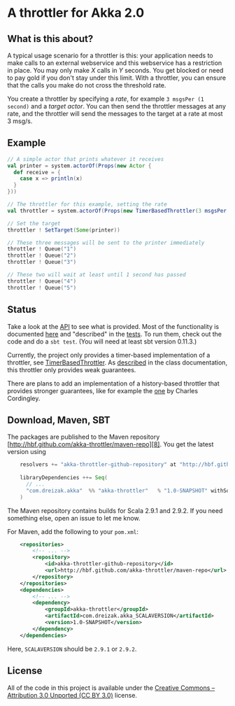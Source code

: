 A throttler for Akka 2.0
========================

What is this about?
--------------------

A typical usage scenario for a throttler is this: your application needs to make calls to an external webservice and this webservice has a restriction in place. You may only make _X_ calls in _Y_ seconds. You get blocked or need to pay gold if you don't stay under this limit. With a throttler, you can ensure that the calls you make do not cross the threshold rate.

You create a throttler by specifying a _rate_, for example `3 msgsPer (1 second)` and a _target actor_. You can then send the throttler messages at any rate, and the throttler will send the messages to the target at a rate at most 3 msg/s.

Example
-------

```scala
// A simple actor that prints whatever it receives
val printer = system.actorOf(Props(new Actor {
  def receive = {
    case x => println(x)
  }
}))

// The throttler for this example, setting the rate
val throttler = system.actorOf(Props(new TimerBasedThrottler(3 msgsPer (1 second))))

// Set the target
throttler ! SetTarget(Some(printer))

// These three messages will be sent to the printer immediately
throttler ! Queue("1")
throttler ! Queue("2")
throttler ! Queue("3")

// These two will wait at least until 1 second has passed
throttler ! Queue("4")
throttler ! Queue("5")

```

Status
------
Take a look at the [API][3] to see what is provided. Most of the functionality is documented [here][7] and "described" in the [tests][6]. To run them, check out the code and do a `sbt test`. (You will need at least sbt version 0.11.3.)

Currently, the project only provides a timer-based implementation of a throttler, see [TimerBasedThrottler][2]. As [described][2] in the class documentation, this throttler only provides weak guarantees.

There are plans to add an implementation of a history-based throttler that provides stronger guarantees, like for example the [one][4] by Charles Cordingley.

Download, Maven, SBT
--------------------
The packages are published to the Maven repository [http://hbf.github.com/akka-throttler/maven-repo][8]. You get the latest version using 

```scala
    resolvers += "akka-throttler-github-repository" at "http://hbf.github.com/akka-throttler/maven-repo"
    
    libraryDependencies ++= Seq(
      // ...
      "com.dreizak.akka"  %% "akka-throttler"   % "1.0-SNAPSHOT" withSources
    )
```

The Maven repository contains builds for Scala 2.9.1 and 2.9.2. If you need something else, open an issue to let me know.

For Maven, add the following to your `pom.xml`:

```xml
	<repositories>
		<!-- ... -->
		<repository>
			<id>akka-throttler-github-repository</id>
			<url>http://hbf.github.com/akka-throttler/maven-repo</url>
		</repository>
	</repositories>
	<dependencies>
		<!-- ... -->
		<dependency>
			<groupId>akka-throttler</groupId>
			<artifactId>com.dreizak.akka_SCALAVERSION</artifactId>
			<version>1.0-SNAPSHOT</version>
		</dependency>
	</dependencies>
```

Here, `SCALAVERSION` should be `2.9.1` or `2.9.2`.


License
-------
All of the code in this project is available under the [Creative Commons – Attribution 3.0 Unported (CC BY 3.0)][5] license.

  [1]: http://akka.io/
  [2]: http://hbf.github.com/akka-throttler/doc/api/#akka.pattern.throttle.TimerBasedThrottler
  [3]: http://hbf.github.com/akka-throttler/doc/api/
  [4]: http://www.cordinc.com/blog/2010/04/java-multichannel-asynchronous.html
  [5]: http://creativecommons.org/licenses/by/3.0/
  [6]: https://github.com/hbf/akka-throttler/blob/master/src/test/scala/akka/pattern/throttle/TimerBasedThrottlerSpec.scala
  [7]: http://hbf.github.com/akka-throttler/doc/api/#akka.pattern.throttle.Throttler
  [8]: http://hbf.github.com/akka-throttler/maven-repo
